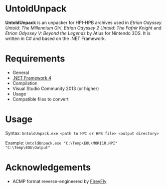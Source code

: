 UntoldUnpack
============
__UntoldUnpack__ is an unpacker for HPI-HPB archives used in _Etrian Odyssey Untold: The Millennium Girl_, _Etrian Odyssey 2 Untold: The Fafnir Knight_ and _Etrian Odyssey V: Beyond the Legends_ by Atlus for Nintendo 3DS. It is written in C# and based on the .NET Framework.

Requirements
============
* General
 * [.NET Framework 4](http://www.microsoft.com/en-US/download/details.aspx?id=17718)
* Compilation
 * Visual Studio Community 2013 (or higher)
* Usage
 * Compatible files to convert

Usage
=====
Syntax: `UntoldUnpack.exe <path to HPI or HPB file> <output directory>`

Example: `UntoldUnpack.exe "C:\Temp\EOU\MORI1R.HPI" "C:\Temp\EOU\Output"`

Acknowledgements
================
* ACMP format reverse-engineered by [FireyFly](https://github.com/FireyFly)
